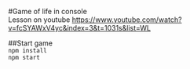 #Game of life in console  
Lesson on youtube https://www.youtube.com/watch?v=fcSYAWxV4yc&index=3&t=1031s&list=WL

##Start game  
```npm install```  
```npm start```